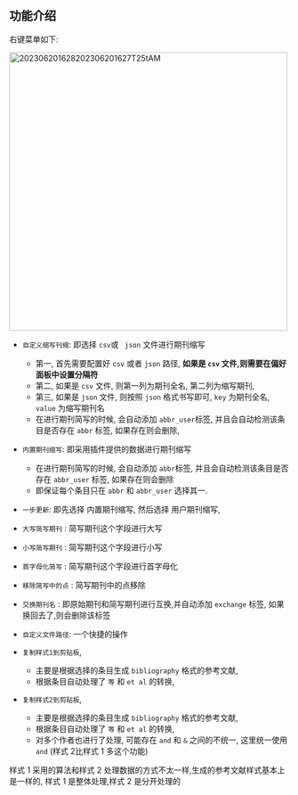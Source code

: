 ## 功能介绍

右键菜单如下:

<img src="https://cdn.jsdelivr.net/gh/zoushucai/img_bed@master/uPic/202306201628202306201627T25tAM.png" alt="202306201628202306201627T25tAM" width="500" />

- `自定义缩写刊缩`:  即选择 `csv`或 ` json` 文件进行期刊缩写
  - 第一, 首先需要配置好 `csv` 或者 `json` 路径, **如果是 `csv` 文件,则需要在偏好面板中设置分隔符**
  - 第二, 如果是 `csv` 文件, 则第一列为期刊全名, 第二列为缩写期刊,
  - 第三, 如果是 `json` 文件, 则按照 `json` 格式书写即可, `key` 为期刊全名, `value` 为缩写期刊名
  - 在进行期刊简写的时候, 会自动添加 `abbr_user`标签, 并且会自动检测该条目是否存在 `abbr` 标签, 如果存在则会删除,
- `内置期刊缩写`: 即采用插件提供的数据进行期刊缩写
  - 在进行期刊简写的时候, 会自动添加 `abbr`标签,  并且会自动检测该条目是否存在 `abbr_user` 标签, 如果存在则会删除
  - 即保证每个条目只在 `abbr` 和 `abbr_user` 选择其一.
- `一步更新`: 即先选择 内置期刊缩写,  然后选择 用户期刊缩写,
- `大写简写期刊` :   简写期刊这个字段进行大写
- `小写简写期刊` :  简写期刊这个字段进行小写
- `首字母化简写`  :  简写期刊这个字段进行首字母化
- `移除简写中的点` :   简写期刊中的点移除
- `交换期刊名` :  即原始期刊和简写期刊进行互换,并自动添加 `exchange` 标签, 如果换回去了,则会删除该标签
- `自定义文件路径`:   一个快捷的操作
- `复制样式1到剪贴板`,
  - 主要是根据选择的条目生成 `bibliography` 格式的参考文献,
  - 根据条目自动处理了 `等` 和 `et al` 的转换,

- `复制样式2到剪贴板`,
  - 主要是根据选择的条目生成 `bibliography` 格式的参考文献,
  - 根据条目自动处理了 `等` 和 `et al` 的转换,
  - 对多个作者也进行了处理,  可能存在 `and`  和 `&` 之间的不统一,  这里统一使用 `and`  (样式 2比样式 1 多这个功能)

样式 1 采用的算法和样式 2 处理数据的方式不太一样,生成的参考文献样式基本上是一样的, 样式 1 是整体处理,样式 2 是分开处理的
